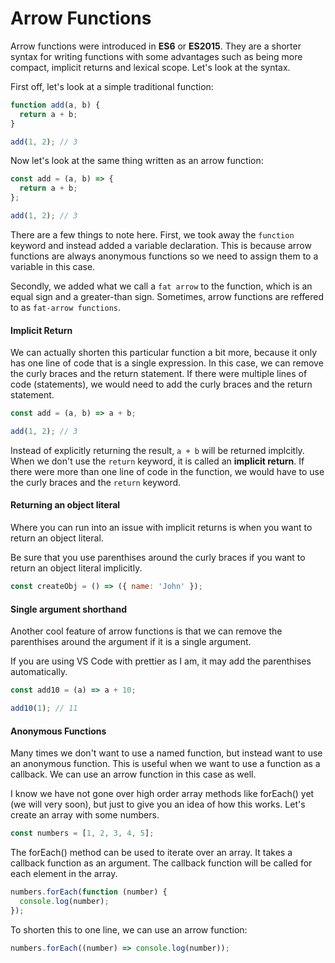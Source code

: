 # Arrow Functions

Arrow functions were introduced in **ES6** or **ES2015**. They are a shorter syntax for writing functions with some advantages such as being more compact, implicit returns and lexical scope. Let's look at the syntax.

First off, let's look at a simple traditional function:

```js
function add(a, b) {
  return a + b;
}

add(1, 2); // 3
```

Now let's look at the same thing written as an arrow function:

```js
const add = (a, b) => {
  return a + b;
};

add(1, 2); // 3
```

There are a few things to note here. First, we took away the `function` keyword and instead added a variable declaration. This is because arrow functions are always anonymous functions so we need to assign them to a variable in this case.

Secondly, we added what we call a `fat arrow` to the function, which is an equal sign and a greater-than sign. Sometimes, arrow functions are reffered to as `fat-arrow functions`.

#### Implicit Return

We can actually shorten this particular function a bit more, because it only has one line of code that is a single expression. In this case, we can remove the curly braces and the return statement. If there were multiple lines of code (statements), we would need to add the curly braces and the return statement.

```js
const add = (a, b) => a + b;

add(1, 2); // 3
```

Instead of explicitly returning the result, `a + b` will be returned implcitly. When we don't use the `return` keyword, it is called an **implicit return**. If there were more than one line of code in the function, we would have to use the curly braces and the `return` keyword.

#### Returning an object literal

Where you can run into an issue with implicit returns is when you want to return an object literal.

Be sure that you use parenthises around the curly braces if you want to return an object literal implicitly.

```js
const createObj = () => ({ name: 'John' });
```

#### Single argument shorthand

Another cool feature of arrow functions is that we can remove the parenthises around the argument if it is a single argument.

If you are using VS Code with prettier as I am, it may add the parenthises automatically.

```js
const add10 = (a) => a + 10;

add10(1); // 11
```

#### Anonymous Functions

Many times we don't want to use a named function, but instead want to use an anonymous function. This is useful when we want to use a function as a callback. We can use an arrow function in this case as well.

I know we have not gone over high order array methods like forEach() yet (we will very soon), but just to give you an idea of how this works. Let's create an array with some numbers.

```js
const numbers = [1, 2, 3, 4, 5];
```

The forEach() method can be used to iterate over an array. It takes a callback function as an argument. The callback function will be called for each element in the array.

```js
numbers.forEach(function (number) {
  console.log(number);
});
```

To shorten this to one line, we can use an arrow function:

```js
numbers.forEach((number) => console.log(number));
```

